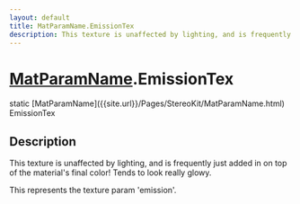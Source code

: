 ```yaml
---
layout: default
title: MatParamName.EmissionTex
description: This texture is unaffected by lighting, and is frequently just added in on top of the material's final color! Tends to look really glowy.  This represents the texture param 'emission'.
---
```

# [MatParamName]({{site.url}}/Pages/StereoKit/MatParamName.html).EmissionTex

<div class='signature' markdown='1'>
static [MatParamName]({{site.url}}/Pages/StereoKit/MatParamName.html) EmissionTex
</div>

## Description
This texture is unaffected by lighting, and is
frequently just added in on top of the material's final color!
Tends to look really glowy.

This represents the texture param 'emission'.

